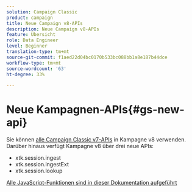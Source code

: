 ```yaml
---
solution: Campaign Classic
product: campaign
title: Neue Campaign v8-APIs
description: Neue Campaign v8-APIs
feature: Übersicht
role: Data Engineer
level: Beginner
translation-type: tm+mt
source-git-commit: f1aed22d04bc0170b533bc088bb1a8e187b44dce
workflow-type: tm+mt
source-wordcount: '63'
ht-degree: 33%

---
```


# Neue Kampagnen-APIs{#gs-new-api}

Sie können [alle Campaign Classic v7-APIs](https://docs.adobe.com/content/help/en/campaign-classic/technicalresources/api/p-1.html) in Kampagne v8 verwenden. Darüber hinaus verfügt Kampagne v8 über drei neue APIs:

* xtk.session.ingest
* xtk.session.ingestExt
* xtk.session.lookup

[Alle JavaScript-Funktionen sind in dieser Dokumentation aufgeführt](https://docs.adobe.com/content/help/en/campaign-classic/technicalresources/api/p-1.html)

